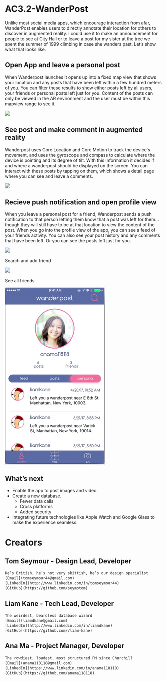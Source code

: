 # AC3.2-WanderPost

Unlike most social media apps, which encourage interaction from afar, WanderPost enables users to directly annotate their location for others to discover in augmented reality. I could use it to make an announcement for people to see at City Hall or to leave a post for my sister at the tree we spent the summer of 1999 climbing in case she wanders past. Let’s show what that looks like.

## Open App and leave a personal post

When Wanderpost launches it opens up into a fixed map view that shows your location and any posts that have been left within a few hundred meters of you. You can filter these results to show either posts left by all users,  your friends or personal posts left just for you. Content of the posts can only be viewed in the AR environment and the user must be within this mapview range to see it.

<img src="https://github.com/C4Q/AC3.2-WanderPost/blob/userInterface-AM-/Media/New/Open%20App%20and%20leave%20a%20personal%20post.gif" width="320" />

## See post and make comment in augmented reality

Wanderpost uses Core Location and Core Motion to track the device's movement, and uses the gyroscope and compass to calculate where the device is pointing and its degree of tilt. With this information it decides if and where a wanderpost should be displayed on the screen.
You can interact with these posts by tapping on them, which shows a detail page where you can see and leave a comments. 

<img src="https://github.com/C4Q/AC3.2-WanderPost/blob/userInterface-AM-/Media/New/Comment%20in%20Augmented%20Reality.gif" width="320" />

## Recieve push notification and open profile view

When you leave a personal post for a friend, Wanderpost sends a push notification to that person letting them know that a post was left for them… though they will still have to be at that location to view the content of the post.
When you go into the profile view of the app, you can see a feed of your friends activity. You can also see your post history and any comments that have been left. Or you can see the posts left just for you.

<img src="https://github.com/C4Q/AC3.2-WanderPost/blob/userInterface-AM-/Media/New/Recieve%20push%20notification%20and%20open%20profile%20view.gif" width="320" />

Search and add friend

<img src="https://github.com/C4Q/AC3.2-WanderPost/blob/userInterface-AM-/Media/New/Search%20and%20add%20friend.gif" width="320" />

See all friends

<img src="https://github.com/C4Q/AC3.2-WanderPost/blob/userInterface-AM-/Media/New/See%20all%20and%20new%20friends.gif" width="320" />

## What’s next
- Enable the app to post images and video.
- Create a new database.
    - Fewer data calls
    - Cross platforms
    - Added security
- Integrating future technologies like Apple Watch and Google Glass to make the experience seamless.

# Creators

## Tom Seymour - Design Lead, Developer

    He’s British, he’s not very skittish, he’s our design specialist
    [Email](tomseymour44@gmail.com)
    [LinkedIn](http://www.linkedin.com/in/tomseymour44)
    [GitHub](https://github.com/seymotom)

## Liam Kane - Tech Lead, Developer

    The weirdest, beardless database wizard
    [Email](liamdkane@gmail.com)
    [LinkedIn](http://www.linkedin.com/in/liamdkane)
    [GitHub](https://github.com//liam-kane)


## Ana Ma - Project Manager, Developer
    The rowdiest, loudest, most structured PM since Churchill
    [Email](anama118118@gmail.com)
    [LinkedIn](https://www.linkedin.com/in/anama118118)
    [GitHub](https://github.com/anama118118)

